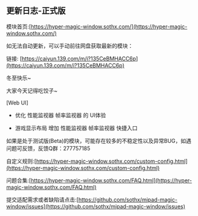 ## 更新日志-正式版

模块首页:[https://hyper-magic-window.sothx.com/](https://hyper-magic-window.sothx.com/)

如无法自动更新，可以手动前往网盘获取最新的模块：

链接: [https://caiyun.139.com/m/i?135CeBMHACC6p](https://caiyun.139.com/m/i?135CeBMHACC6p)

<!-- [模块主体]

 - 修复小米平板6在MIUI14专版会卡第一屏的问题 -->

<!-- [应用布局优化]

- 在平板设备默认禁用哔哩哔哩的应用布局优化，以解决OS2下内存泄露的问题。 -->

冬至快乐~

大家今天记得吃饺子~

[Web UI]

- 优化 性能监视器 帧率监视器 的 UI体验

- 游戏显示布局 增加 性能监视器 帧率监视器 快捷入口


如果是处于测试版(Beta)的模块，可能存在较多的不稳定性以及异常BUG，如遇问题可反馈，反馈Q群：277757185

自定义规则:[https://hyper-magic-window.sothx.com/custom-config.html](https://hyper-magic-window.sothx.com/custom-config.html)

问题合集:[https://hyper-magic-window.sothx.com/FAQ.html](https://hyper-magic-window.sothx.com/FAQ.html)

提交适配需求或者缺陷请点击:[https://github.com/sothx/mipad-magic-window/issues](https://github.com/sothx/mipad-magic-window/issues)
